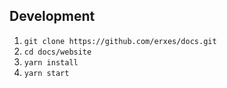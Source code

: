 
## Development

1. ```git clone https://github.com/erxes/docs.git```
2. ```cd docs/website```
3. ```yarn install```
4. ```yarn start```

